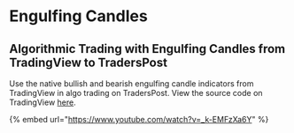 # Engulfing Candles

## Algorithmic Trading with Engulfing Candles from TradingView to TradersPost

Use the native bullish and bearish engulfing candle indicators from TradingView in algo trading on TradersPost. View the source code on TradingView [here](https://www.tradingview.com/script/DkXZdTPO-My-Super-Bollinger/).

{% embed url="https://www.youtube.com/watch?v=_k-EMFzXa6Y" %}
